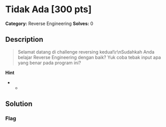 # Tidak Ada [300 pts]

**Category:** Reverse Engineering
**Solves:** 0

## Description
>Selamat datang di challenge reversing kedua!\r\nSudahkah Anda belajar Reverse Engineering dengan baik? Yuk coba tebak input apa yang benar pada program ini?

**Hint**
* -

## Solution

### Flag

